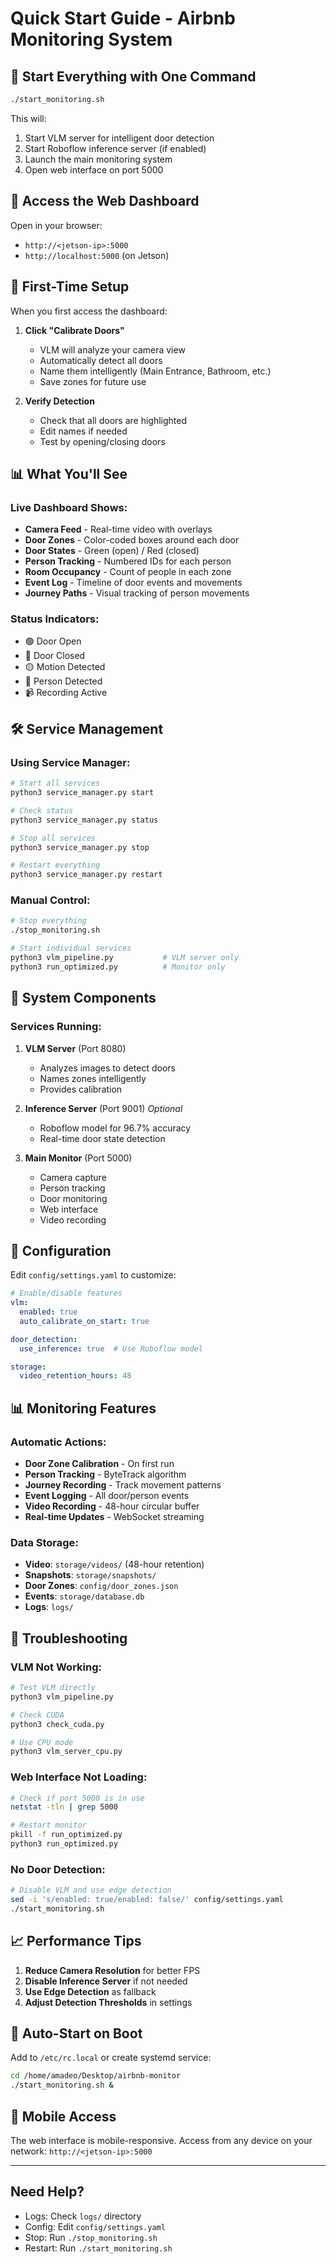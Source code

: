 # Quick Start Guide - Airbnb Monitoring System

## 🚀 Start Everything with One Command

```bash
./start_monitoring.sh
```

This will:
1. Start VLM server for intelligent door detection
2. Start Roboflow inference server (if enabled)
3. Launch the main monitoring system
4. Open web interface on port 5000

## 📱 Access the Web Dashboard

Open in your browser:
- `http://<jetson-ip>:5000`
- `http://localhost:5000` (on Jetson)

## 🎯 First-Time Setup

When you first access the dashboard:

1. **Click "Calibrate Doors"**
   - VLM will analyze your camera view
   - Automatically detect all doors
   - Name them intelligently (Main Entrance, Bathroom, etc.)
   - Save zones for future use

2. **Verify Detection**
   - Check that all doors are highlighted
   - Edit names if needed
   - Test by opening/closing doors

## 📊 What You'll See

### Live Dashboard Shows:
- **Camera Feed** - Real-time video with overlays
- **Door Zones** - Color-coded boxes around each door
- **Door States** - Green (open) / Red (closed)
- **Person Tracking** - Numbered IDs for each person
- **Room Occupancy** - Count of people in each zone
- **Event Log** - Timeline of door events and movements
- **Journey Paths** - Visual tracking of person movements

### Status Indicators:
- 🟢 Door Open
- 🔴 Door Closed
- 🟡 Motion Detected
- 👤 Person Detected
- 📹 Recording Active

## 🛠️ Service Management

### Using Service Manager:
```bash
# Start all services
python3 service_manager.py start

# Check status
python3 service_manager.py status

# Stop all services
python3 service_manager.py stop

# Restart everything
python3 service_manager.py restart
```

### Manual Control:
```bash
# Stop everything
./stop_monitoring.sh

# Start individual services
python3 vlm_pipeline.py           # VLM server only
python3 run_optimized.py          # Monitor only
```

## 📁 System Components

### Services Running:
1. **VLM Server** (Port 8080)
   - Analyzes images to detect doors
   - Names zones intelligently
   - Provides calibration

2. **Inference Server** (Port 9001) *Optional*
   - Roboflow model for 96.7% accuracy
   - Real-time door state detection

3. **Main Monitor** (Port 5000)
   - Camera capture
   - Person tracking
   - Door monitoring
   - Web interface
   - Video recording

## 🔧 Configuration

Edit `config/settings.yaml` to customize:

```yaml
# Enable/disable features
vlm:
  enabled: true
  auto_calibrate_on_start: true

door_detection:
  use_inference: true  # Use Roboflow model

storage:
  video_retention_hours: 48
```

## 📊 Monitoring Features

### Automatic Actions:
- **Door Zone Calibration** - On first run
- **Person Tracking** - ByteTrack algorithm
- **Journey Recording** - Track movement patterns
- **Event Logging** - All door/person events
- **Video Recording** - 48-hour circular buffer
- **Real-time Updates** - WebSocket streaming

### Data Storage:
- **Video**: `storage/videos/` (48-hour retention)
- **Snapshots**: `storage/snapshots/`
- **Door Zones**: `config/door_zones.json`
- **Events**: `storage/database.db`
- **Logs**: `logs/`

## 🐛 Troubleshooting

### VLM Not Working:
```bash
# Test VLM directly
python3 vlm_pipeline.py

# Check CUDA
python3 check_cuda.py

# Use CPU mode
python3 vlm_server_cpu.py
```

### Web Interface Not Loading:
```bash
# Check if port 5000 is in use
netstat -tln | grep 5000

# Restart monitor
pkill -f run_optimized.py
python3 run_optimized.py
```

### No Door Detection:
```bash
# Disable VLM and use edge detection
sed -i 's/enabled: true/enabled: false/' config/settings.yaml
./start_monitoring.sh
```

## 📈 Performance Tips

1. **Reduce Camera Resolution** for better FPS
2. **Disable Inference Server** if not needed
3. **Use Edge Detection** as fallback
4. **Adjust Detection Thresholds** in settings

## 🔄 Auto-Start on Boot

Add to `/etc/rc.local` or create systemd service:
```bash
cd /home/amadeo/Desktop/airbnb-monitor
./start_monitoring.sh &
```

## 📱 Mobile Access

The web interface is mobile-responsive. Access from any device on your network:
`http://<jetson-ip>:5000`

---

## Need Help?

- Logs: Check `logs/` directory
- Config: Edit `config/settings.yaml`
- Stop: Run `./stop_monitoring.sh`
- Restart: Run `./start_monitoring.sh`